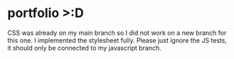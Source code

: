 # portfolio >:D

CSS was already on my main branch so I did not work on a new branch for this one. I implemented the stylesheet fully. Please just ignore the JS tests, it should only be connected to my javascript branch.

